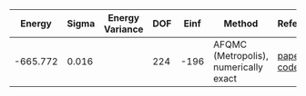 | Energy   | Sigma | Energy Variance | DOF | Einf | Method                                | Reference |
|----------|-------|-----------------|-----|------|---------------------------------------|-----------|
| -665.772 | 0.016 |                 | 224 | -196 | AFQMC (Metropolis), numerically exact | [paper](https://journals.aps.org/pra/abstract/10.1103/PhysRevA.92.033603) [code](https://github.com/varbench/methods/blob/main/scripts/Hubbard/square_256_P_112_-4/AFQMC/) |
